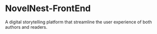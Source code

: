 # NovelNest-FrontEnd
A digital storytelling platform that streamline the user experience of both authors and readers. 
